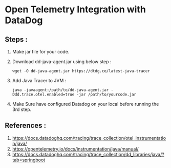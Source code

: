 # Open Telemetry Integration with DataDog

## Steps : 

1. Make jar file for your code.
2. Download dd-java-agent.jar using below step : 

    ```
    wget -O dd-java-agent.jar https://dtdg.co/latest-java-tracer
    ```
3. Add Java Tracer to JVM :

   ```
   java -javaagent:/path/to/dd-java-agent.jar -Ddd.trace.otel.enabled=true -jar /path/to/yourcode.jar
   ```
4. Make Sure have configured Datadog on your local before running the 3rd step.

## References : 

1. https://docs.datadoghq.com/tracing/trace_collection/otel_instrumentation/java/
2. https://opentelemetry.io/docs/instrumentation/java/manual/
3. https://docs.datadoghq.com/tracing/trace_collection/dd_libraries/java/?tab=springboot
